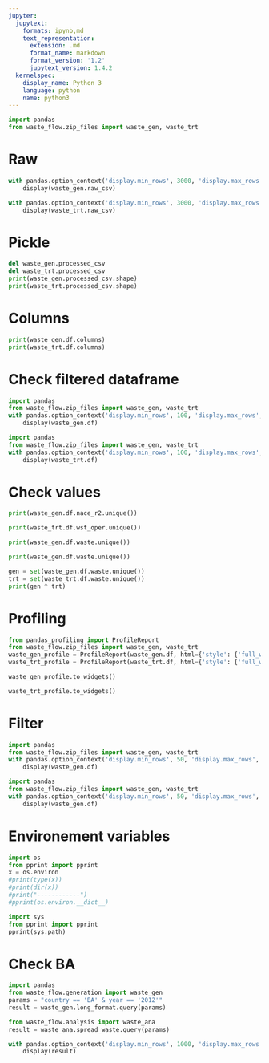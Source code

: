 ```yaml
---
jupyter:
  jupytext:
    formats: ipynb,md
    text_representation:
      extension: .md
      format_name: markdown
      format_version: '1.2'
      jupytext_version: 1.4.2
  kernelspec:
    display_name: Python 3
    language: python
    name: python3
---
```


```python
import pandas
from waste_flow.zip_files import waste_gen, waste_trt
```

# Raw

```python
with pandas.option_context('display.min_rows', 3000, 'display.max_rows', 3000):
    display(waste_gen.raw_csv)
```

```python
with pandas.option_context('display.min_rows', 3000, 'display.max_rows', 3000):
    display(waste_trt.raw_csv)
```

# Pickle

```python
del waste_gen.processed_csv
del waste_trt.processed_csv
print(waste_gen.processed_csv.shape)
print(waste_trt.processed_csv.shape)
```

# Columns 

```python
print(waste_gen.df.columns)
print(waste_trt.df.columns)
```

# Check filtered dataframe

```python
import pandas
from waste_flow.zip_files import waste_gen, waste_trt
with pandas.option_context('display.min_rows', 100, 'display.max_rows', 100):
    display(waste_gen.df)
```

```python
import pandas
from waste_flow.zip_files import waste_gen, waste_trt
with pandas.option_context('display.min_rows', 100, 'display.max_rows', 100):
    display(waste_trt.df)
```

# Check values

```python
print(waste_gen.df.nace_r2.unique())
```

```python
print(waste_trt.df.wst_oper.unique())
```

```python
print(waste_gen.df.waste.unique())
```

```python
print(waste_gen.df.waste.unique())
```

```python
gen = set(waste_gen.df.waste.unique())
trt = set(waste_trt.df.waste.unique())
print(gen ^ trt)
```

# Profiling

```python
from pandas_profiling import ProfileReport
from waste_flow.zip_files import waste_gen, waste_trt
waste_gen_profile = ProfileReport(waste_gen.df, html={'style': {'full_width': True}})
waste_trt_profile = ProfileReport(waste_trt.df, html={'style': {'full_width': True}})
```

```python
waste_gen_profile.to_widgets()
```

```python
waste_trt_profile.to_widgets()
```

# Filter

```python
import pandas
from waste_flow.zip_files import waste_gen, waste_trt
with pandas.option_context('display.min_rows', 50, 'display.max_rows', 50):
    display(waste_gen.df)
```

```python
import pandas
from waste_flow.zip_files import waste_gen, waste_trt
with pandas.option_context('display.min_rows', 50, 'display.max_rows', 50):
    display(waste_gen.df)
```

# Environement variables

```python
import os
from pprint import pprint
x = os.environ
#print(type(x))
#print(dir(x))
#print("------------")
#pprint(os.environ.__dict__)
```

```python
import sys
from pprint import pprint
pprint(sys.path)
```

# Check BA

```python
import pandas
from waste_flow.generation import waste_gen
params = "country == 'BA' & year == '2012'"
result = waste_gen.long_format.query(params)

from waste_flow.analysis import waste_ana
result = waste_ana.spread_waste.query(params)

with pandas.option_context('display.min_rows', 1000, 'display.max_rows', 1000):
    display(result)
```

```python

```

```python

```
